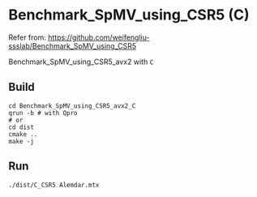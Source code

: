# Benchmark_SpMV_using_CSR5 (C)

Refer from: https://github.com/weifengliu-ssslab/Benchmark_SpMV_using_CSR5

Benchmark_SpMV_using_CSR5_avx2 with `C`

## Build

```shell
cd Benchmark_SpMV_using_CSR5_avx2_C
qrun -b # with Qpro
# or
cd dist
cmake ..
make -j
```

## Run

```shell
./dist/C_CSR5 Alemdar.mtx
```

